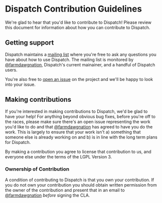 # Dispatch Contribution Guidelines

We're glad to hear that you'd like to contribute to Dispatch! Please review
this document for information about how you can contribute to Dispatch.

## Getting support

Dispatch maintains a [mailing
list](https://groups.google.com/forum/?fromgroups#!forum/dispatch-scala)
where you're free to ask any questions you have about how to use Dispatch.
The mailing list is monitored by [@farmdawgnation][fdn], Dispatch's current
mainainer, and a handful of Dispatch users.

You're also free to [open an issue](https://github.com/dispatch/reboot/issues)
on the project and we'll be happy to look into your issue.

## Making contributions

If you're interested in making contributions to Dispatch, we'd be glad to have your help! For
anything beyond obvious bug fixes, before you're off to the races, please make sure there's an open
issue representing the work you'd like to do and that [@farmdawgnation][fdn] has agreed to have you
do the work. This is largely to ensure that your work isn't a) something that someone else is
already working on and b) is in line with the long term plans for Dispatch.

By making a contribution you agree to license that contribution to us, and everyone else under
the terms of the LGPL Version 3.

### Ownership of Contribution

A condition of contributing to Dispatch is that you own your contribution. If you do not own your
contribution you should obtain written permission from the owner of the contribution and present
that in an email to [@farmdawgnation][fdn] _before_ signing the CLA.

[fdn]: https://github.com/farmdawgnation
